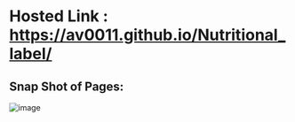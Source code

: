 # Hosted Link : https://av0011.github.io/Nutritional_label/

Snap Shot of Pages: 
--
![image](https://github.com/Av0011/Nutritional_label/assets/126654288/814ad8a5-0291-44e1-a9bb-47374e0cd54a)
